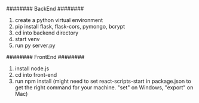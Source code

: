 ######## BackEnd ########
1. create a python virtual environment 
2. pip install flask, flask-cors, pymongo, bcrypt
3. cd into backend directory
4. start venv
5. run py server.py

######## FrontEnd ########
1. install node.js
2. cd into front-end
3. run npm install (might need to set react-scripts-start in package.json to get the right command for your machine. "set" on Windows, "export" on Mac)
